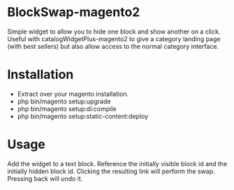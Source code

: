 # BlockSwap-magento2
Simple widget to allow you to hide one block and show another on a click. Useful with catalogWidgetPlus-magento2 to give a category landing page (with best sellers) but also allow access to the normal category interface.

# Installation
- Extract over your magento installation.
- php bin/magento setup:upgrade
- php bin/magento setup:di:compile
- php bin/magento setup:static-content:deploy

# Usage
Add the widget to a text block. Reference the initially visible block id and the initially hidden block id. Clicking the resulting link will perform the swap. Pressing back will undo it.
